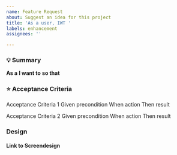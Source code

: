```yaml
---
name: Feature Request
about: Suggest an idea for this project
title: 'As a user, IWT '
labels: enhancement
assignees: ''

---
```


### :bulb: Summary
**As a** 
**I want to**
**so that**

### :star: Acceptance Criteria
Acceptance Criteria 1
Given precondition When action Then result

Acceptance Criteria 2
Given precondition When action Then result

### Design
#### Link to Screendesign
